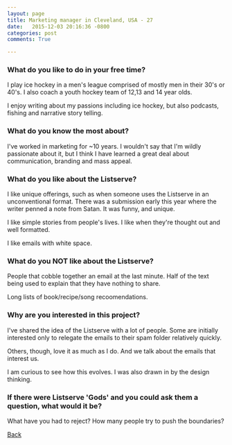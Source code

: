 ```yaml
---
layout: page
title: Marketing manager in Cleveland, USA - 27
date:   2015-12-03 20:16:36 -0800
categories: post
comments: True

---
```


### What do you like to do in your free time?
<p>I play ice hockey in a men's league comprised of mostly men in their 30's or 40's. I also coach a youth hockey team of 12,13 and 14 year olds.

I enjoy writing about my passions including ice hockey, but also podcasts, fishing and narrative story telling.</p>

### What do you know the most about?
<p>I've worked in marketing for ~10 years. I wouldn't say that I'm wildly passionate about it, but I think I have learned a great deal about communication, branding and mass appeal.</p>

### What do you like about the Listserve?
<p>I like unique offerings, such as when someone uses the Listserve in an unconventional format. There was a submission early this year where the writer penned a note from Satan. It was funny, and unique.

I like simple stories from people's lives. I like when they're thought out and well formatted.

I like emails with white space.</p>

### What do you NOT like about the Listserve?
<p>People that cobble together an email at the last minute. Half of the text being used to explain that they have nothing to share.

Long lists of book/recipe/song recoomendations.</p>

### Why are you interested in this project?
<p>I've shared the idea of the Listserve with a lot of people. Some are initially interested only to relegate the emails to their spam folder relatively quickly.

Others, though, love it as much as I do. And we talk about the emails that interest us.

I am curious to see how this evolves. I was also drawn in by the design thinking.</p>

### If there were Listserve 'Gods' and you could ask them a question, what would it be?
<p>What have you had to reject? How many people try to push the boundaries?</p>

[Back][1]

[1]: /home/responders/all